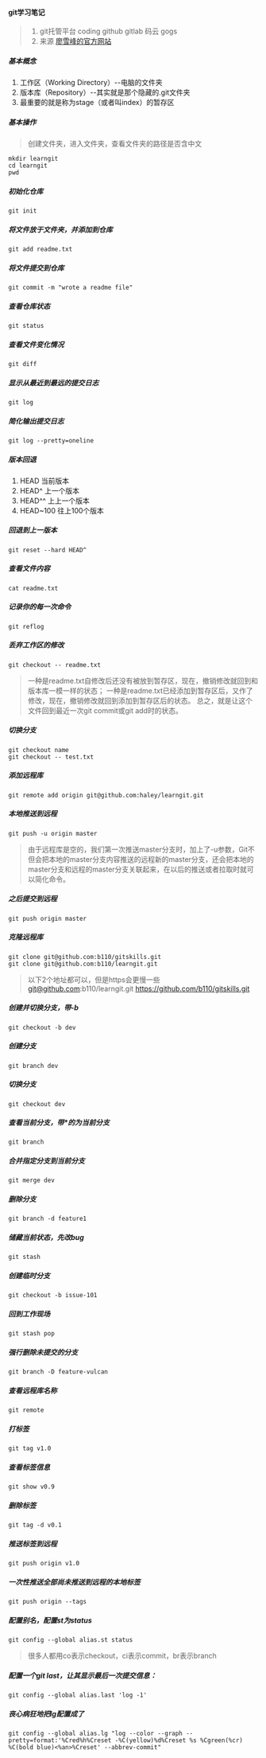 #### git学习笔记
>1. git托管平台
coding  github gitlab 码云 gogs
>2. 来源 [廖雪峰的官方网站](https://www.liaoxuefeng.com/wiki/0013739516305929606dd18361248578c67b8067c8c017b000)

##### 基本概念
1. 工作区（Working Directory）--电脑的文件夹
1. 版本库（Repository）--其实就是那个隐藏的.git文件夹
1. 最重要的就是称为stage（或者叫index）的暂存区

##### 基本操作
>创建文件夹，进入文件夹，查看文件夹的路径是否含中文
```
mkdir learngit
cd learngit
pwd
```

##### 初始化仓库
```
git init
```
##### 将文件放于文件夹，并添加到仓库
```
git add readme.txt
```

##### 将文件提交到仓库
```
git commit -m "wrote a readme file"
```

##### 查看仓库状态
```
git status
```
##### 查看文件变化情况
```
git diff
```
##### 显示从最近到最远的提交日志
```
git log
```
##### 简化输出提交日志
```
git log --pretty=oneline
```

##### 版本回退
1. HEAD 当前版本
1. HEAD^ 上一个版本
1. HEAD^^ 上上一个版本
1. HEAD~100 往上100个版本

##### 回退到上一版本
```
git reset --hard HEAD^
```
##### 查看文件内容
```
cat readme.txt
```
##### 记录你的每一次命令
```
git reflog
```
##### 丢弃工作区的修改
```
git checkout -- readme.txt
```
>一种是readme.txt自修改后还没有被放到暂存区，现在，撤销修改就回到和版本库一模一样的状态；
一种是readme.txt已经添加到暂存区后，又作了修改，现在，撤销修改就回到添加到暂存区后的状态。
总之，就是让这个文件回到最近一次git commit或git add时的状态。

##### 切换分支
```
git checkout name
git checkout -- test.txt
```
##### 添加远程库
```
git remote add origin git@github.com:haley/learngit.git
```
##### 本地推送到远程
```
git push -u origin master
```
>由于远程库是空的，我们第一次推送master分支时，加上了-u参数，Git不但会把本地的master分支内容推送的远程新的master分支，还会把本地的master分支和远程的master分支关联起来，在以后的推送或者拉取时就可以简化命令。

##### 之后提交到远程
```
git push origin master
```
##### 克隆远程库
```
git clone git@github.com:b110/gitskills.git
git clone git@github.com:b110/learngit.git
```
>以下2个地址都可以，但是https会更慢一些
git@github.com:b110/learngit.git
https://github.com/b110/gitskills.git

##### 创建并切换分支，带-b
```
git checkout -b dev
```
##### 创建分支
```
git branch dev
```
##### 切换分支
```
git checkout dev
```
##### 查看当前分支，带*的为当前分支
```
git branch
```

##### 合并指定分支到当前分支
```
git merge dev
```

##### 删除分支
```
git branch -d feature1
```

##### 储藏当前状态，先改bug
```
git stash
```

##### 创建临时分支
```
git checkout -b issue-101
```

##### 回到工作现场
```
git stash pop
```

##### 强行删除未提交的分支
```
git branch -D feature-vulcan
```

##### 查看远程库名称
```
git remote
```

##### 打标签
```
git tag v1.0
```

##### 查看标签信息
```
git show v0.9
```

##### 删除标签
```
git tag -d v0.1
```

##### 推送标签到远程
```
git push origin v1.0
```

##### 一次性推送全部尚未推送到远程的本地标签
```
git push origin --tags
```

##### 配置别名，配置st为status
```
git config --global alias.st status
```
>很多人都用co表示checkout，ci表示commit，br表示branch

##### 配置一个git last，让其显示最后一次提交信息：
```
git config --global alias.last 'log -1'
```
##### 丧心病狂地把lg配置成了
```
git config --global alias.lg "log --color --graph --pretty=format:'%Cred%h%Creset -%C(yellow)%d%Creset %s %Cgreen(%cr) %C(bold blue)<%an>%Creset' --abbrev-commit"
```